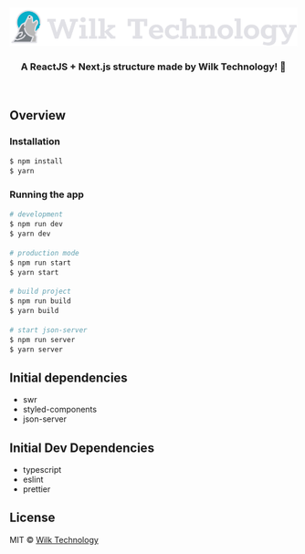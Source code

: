 <p align="center">
  <img src="./src/assets/wilktechnology.svg" alt="Wilk Technology" />
</p>

<h3 align="center">
  A ReactJS + Next.js structure made by Wilk Technology! 🚀
</h3>

<br>

## Overview

### Installation

```bash
$ npm install
$ yarn
```

### Running the app

```bash
# development
$ npm run dev
$ yarn dev

# production mode
$ npm run start
$ yarn start

# build project
$ npm run build
$ yarn build

# start json-server
$ npm run server
$ yarn server
```

## Initial dependencies

- swr
- styled-components  
- json-server

## Initial Dev Dependencies

- typescript
- eslint 
- prettier

## License

MIT © [Wilk Technology](https://github.com/wilktechnology)
